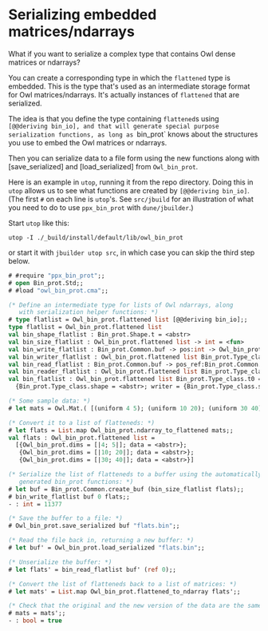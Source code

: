 Serializing embedded matrices/ndarrays
==

What if you want to serialize a complex type that contains Owl dense
matrices or ndarrays?

You can create a corresponding type in which the `flattened` type is
embedded.  This is the type that's used as an intermediate storage
format for Owl matrices/ndarrays.  It's actually instances of
`flattened` that are serialized.

The idea is that you define the type containing `flattened`s using
`[@@deriving bin_io], and that will generate special purpose
serialization functions, as long as `bin_prot` knows about the
structures you use to embed the Owl matrices or ndarrays.

Then you can serialize data to a file form using the new functions along
with [save_serialized] and [load_serialized] from `Owl_bin_prot`.

Here is an example in `utop`, running it from the repo directory.  Doing
this in `utop` allows us to see what functions are created by
`[@@deriving bin_io]`.  (The first `#` on each line is `utop`'s.  See
`src/jbuild` for an illustration of what you need to do to use
`ppx_bin_prot` with `dune/jbuilder`.)

Start `utop` like this:

```
utop -I ./_build/install/default/lib/owl_bin_prot
```

or start it with `jbuilder utop src`, in which case you can skip the
third step below.

```OCaml
# #require "ppx_bin_prot";;
# open Bin_prot.Std;;
# #load "owl_bin_prot.cma";;

(* Define an intermediate type for lists of Owl ndarrays, along
   with serialization helper functions: *)
# type flatlist = Owl_bin_prot.flattened list [@@deriving bin_io];;
type flatlist = Owl_bin_prot.flattened list
val bin_shape_flatlist : Bin_prot.Shape.t = <abstr>
val bin_size_flatlist : Owl_bin_prot.flattened list -> int = <fun>
val bin_write_flatlist : Bin_prot.Common.buf -> pos:int -> Owl_bin_prot.flattened list -> int = <fun>
val bin_writer_flatlist : Owl_bin_prot.flattened list Bin_prot.Type_class.writer0 = {Bin_prot.Type_class.size = <fun>; write = <fun>}
val bin_read_flatlist : Bin_prot.Common.buf -> pos_ref:Bin_prot.Common.pos_ref -> Owl_bin_prot.flattened list = <fun>
val bin_reader_flatlist : Owl_bin_prot.flattened list Bin_prot.Type_class.reader0 = {Bin_prot.Type_class.read = <fun>; vtag_read = <fun>}
val bin_flatlist : Owl_bin_prot.flattened list Bin_prot.Type_class.t0 =
  {Bin_prot.Type_class.shape = <abstr>; writer = {Bin_prot.Type_class.size = <fun>; write = <fun>}; reader = {Bin_prot.Type_class.read = <fun>; vtag_read = <fun>}}

(* Some sample data: *)
# let mats = Owl.Mat.( [(uniform 4 5); (uniform 10 20); (uniform 30 40)] );;

(* Convert it to a list of flatteneds: *)
# let flats = List.map Owl_bin_prot.ndarray_to_flattened mats;;
val flats : Owl_bin_prot.flattened list =
  [{Owl_bin_prot.dims = [|4; 5|]; data = <abstr>};
   {Owl_bin_prot.dims = [|10; 20|]; data = <abstr>};
   {Owl_bin_prot.dims = [|30; 40|]; data = <abstr>}]

(* Serialize the list of flatteneds to a buffer using the automatically 
   generated bin_prot functions: *)
# let buf = Bin_prot.Common.create_buf (bin_size_flatlist flats);;
# bin_write_flatlist buf 0 flats;;
- : int = 11377

(* Save the buffer to a file: *)
# Owl_bin_prot.save_serialized buf "flats.bin";;

(* Read the file back in, returning a new buffer: *)
# let buf' = Owl_bin_prot.load_serialized "flats.bin";;

(* Unserialize the buffer: *)
# let flats' = bin_read_flatlist buf' (ref 0);;

(* Convert the list of flatteneds back to a list of matrices: *)
# let mats' = List.map Owl_bin_prot.flattened_to_ndarray flats';;

(* Check that the original and the new version of the data are the same: *)
# mats = mats';;
- : bool = true
```
